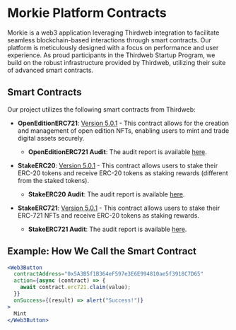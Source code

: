 # Morkie Platform Contracts

Morkie is a web3 application leveraging Thirdweb integration to facilitate seamless blockchain-based interactions through smart contracts. Our platform is meticulously designed with a focus on performance and user experience. As proud participants in the Thirdweb Startup Program, we build on the robust infrastructure provided by Thirdweb, utilizing their suite of advanced smart contracts.

## Smart Contracts

Our project utilizes the following smart contracts from Thirdweb:

- **OpenEditionERC721**: [Version 5.0.1](https://thirdweb.com/thirdweb.eth/OpenEditionERC721/5.0.1) - This contract allows for the creation and management of open edition NFTs, enabling users to mint and trade digital assets securely.
  - **OpenEditionERC721 Audit**: The audit report is available [here](https://drive.google.com/file/d/1OUD22LrEN9tq7TPBoGBqgZtrZWCrgukB/view?usp=sharing).

- **StakeERC20**: [Version 5.0.1](https://thirdweb.com/thirdweb.eth/TokenStake) - This contract allows users to stake their ERC-20 tokens and receive ERC-20 tokens as staking rewards (different from the staked tokens).
  - **StakeERC20 Audit**: The audit report is available [here](https://drive.google.com/file/d/1g_eFzz8EnedHrl7JdkN2hcSA_5rklQZr/view?usp=sharing).

- **StakeERC721**: [Version 5.0.1](https://thirdweb.com/thirdweb.eth/NFTStake) - This contract allows users to stake their ERC-721 NFTs and receive ERC-20 tokens as staking rewards.
  - **StakeERC721 Audit**: The audit report is available [here](https://drive.google.com/file/d/1g_eFzz8EnedHrl7JdkN2hcSA_5rklQZr/view?usp=sharing).

## Example: How We Call the Smart Contract

```jsx
<Web3Button
  contractAddress="0x5A3B5f1B364eF597e3E6E994810ae5f3918C7D65"
  action={async (contract) => {
    await contract.erc721.claim(value);
  }}
  onSuccess={(result) => alert("Success!")}
>
  Mint
</Web3Button>
